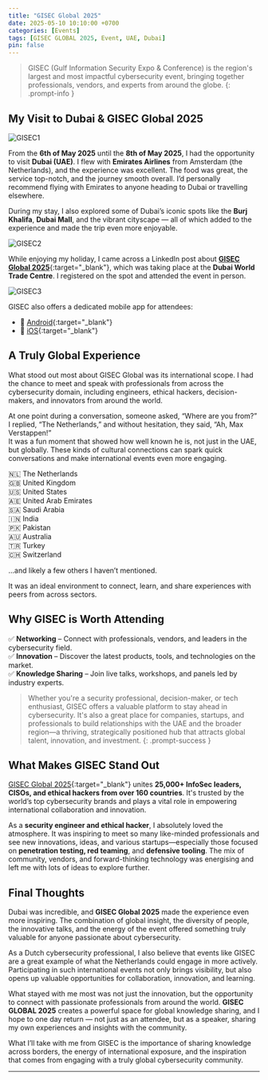 ```yaml
---
title: "GISEC Global 2025"
date: 2025-05-10 10:10:00 +0700
categories: [Events]
tags: [GISEC GLOBAL 2025, Event, UAE, Dubai]
pin: false
---
```


> GISEC (Gulf Information Security Expo & Conference) is the region's largest and most impactful cybersecurity event, bringing together professionals, vendors, and experts from around the globe.
{: .prompt-info }

## My Visit to Dubai & GISEC Global 2025

![GISEC1](assets/img/gisec1.jpeg)

From the **6th of May 2025** until the **8th of May 2025**, I had the opportunity to visit **Dubai (UAE)**. I flew with **Emirates Airlines** from Amsterdam (the Netherlands), and the experience was excellent. The food was great, the service top-notch, and the journey smooth overall. I’d personally recommend flying with Emirates to anyone heading to Dubai or travelling elsewhere.

During my stay, I also explored some of Dubai’s iconic spots like the **Burj Khalifa**, **Dubai Mall**, and the vibrant cityscape — all of which added to the experience and made the trip even more enjoyable.

![GISEC2](assets/img/gisec2.jpeg)

While enjoying my holiday, I came across a LinkedIn post about [**GISEC Global 2025**](https://gisec.ae/){:target="_blank"}, which was taking place at the **Dubai World Trade Centre**. I registered on the spot and attended the event in person.

![GISEC3](assets/img/gisec3.jpeg)

GISEC also offers a dedicated mobile app for attendees:
- 📱 [Android](https://play.google.com/store/apps/details?id=com.jublia.gisecg2025&hl=nl&pli=1){:target="_blank"}
- 📱 [iOS](https://apps.apple.com/mt/app/gisec-global-2025/id6743145455){:target="_blank"}

## A Truly Global Experience

What stood out most about GISEC Global was its international scope. I had the chance to meet and speak with professionals from across the cybersecurity domain, including engineers, ethical hackers, decision-makers, and innovators from around the world.

At one point during a conversation, someone asked, “Where are you from?” I replied, “The Netherlands,” and without hesitation, they said, “Ah, Max Verstappen!”  
It was a fun moment that showed how well known he is, not just in the UAE, but globally. These kinds of cultural connections can spark quick conversations and make international events even more engaging.

:netherlands: The Netherlands  
:uk: United Kingdom  
:us: United States  
:united_arab_emirates: United Arab Emirates  
:saudi_arabia: Saudi Arabia  
:india: India  
:pakistan: Pakistan  
:australia: Australia  
:tr: Turkey  
:switzerland: Switzerland

…and likely a few others I haven’t mentioned.

It was an ideal environment to connect, learn, and share experiences with peers from across sectors.

## Why GISEC is Worth Attending

✅ **Networking** – Connect with professionals, vendors, and leaders in the cybersecurity field.  
✅ **Innovation** – Discover the latest products, tools, and technologies on the market.  
✅ **Knowledge Sharing** – Join live talks, workshops, and panels led by industry experts.

> Whether you're a security professional, decision-maker, or tech enthusiast, GISEC offers a valuable platform to stay ahead in cybersecurity. It's also a great place for companies, startups, and professionals to build relationships with the UAE and the broader region—a thriving, strategically positioned hub that attracts global talent, innovation, and investment.
{: .prompt-success }

## What Makes GISEC Stand Out

[GISEC Global 2025](https://gisec.ae/){:target="_blank"} unites **25,000+ InfoSec leaders, CISOs, and ethical hackers from over 160 countries**. It's trusted by the world’s top cybersecurity brands and plays a vital role in empowering international collaboration and innovation.

As a **security engineer and ethical hacker**, I absolutely loved the atmosphere. It was inspiring to meet so many like-minded professionals and see new innovations, ideas, and various startups—especially those focused on **penetration testing, red teaming**, and **defensive tooling**. The mix of community, vendors, and forward-thinking technology was energising and left me with lots of ideas to explore further.

## Final Thoughts

Dubai was incredible, and **GISEC Global 2025** made the experience even more inspiring. The combination of global insight, the diversity of people, the innovative talks, and the energy of the event offered something truly valuable for anyone passionate about cybersecurity.

As a Dutch cybersecurity professional, I also believe that events like GISEC are a great example of what the Netherlands could engage in more actively. Participating in such international events not only brings visibility, but also opens up valuable opportunities for collaboration, innovation, and learning.

What stayed with me most was not just the innovation, but the opportunity to connect with passionate professionals from around the world. **GISEC GLOBAL 2025** creates a powerful space for global knowledge sharing, and I hope to one day return — not just as an attendee, but as a speaker, sharing my own experiences and insights with the community.

What I’ll take with me from GISEC is the importance of sharing knowledge across borders, the energy of international exposure, and the inspiration that comes from engaging with a truly global cybersecurity community.

---
